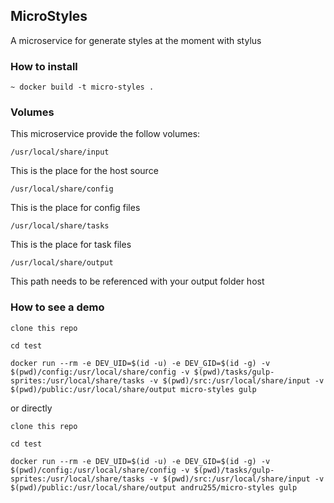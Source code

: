 ## MicroStyles

A microservice for generate styles at the moment with stylus


### How to install

```shell
~ docker build -t micro-styles . 
```


### Volumes

This microservice provide the follow volumes:


```shell
/usr/local/share/input
```

This is the place for the host source

```shell
/usr/local/share/config
```

This is the place for config files

```shell
/usr/local/share/tasks
```

This is the place for task files

```shell
/usr/local/share/output
```

This path needs to be referenced with your output folder host

### How to see a demo

```shell
clone this repo

cd test

docker run --rm -e DEV_UID=$(id -u) -e DEV_GID=$(id -g) -v $(pwd)/config:/usr/local/share/config -v $(pwd)/tasks/gulp-sprites:/usr/local/share/tasks -v $(pwd)/src:/usr/local/share/input -v $(pwd)/public:/usr/local/share/output micro-styles gulp
```

or directly

```shell
clone this repo

cd test

docker run --rm -e DEV_UID=$(id -u) -e DEV_GID=$(id -g) -v $(pwd)/config:/usr/local/share/config -v $(pwd)/tasks/gulp-sprites:/usr/local/share/tasks -v $(pwd)/src:/usr/local/share/input -v $(pwd)/public:/usr/local/share/output andru255/micro-styles gulp
```

